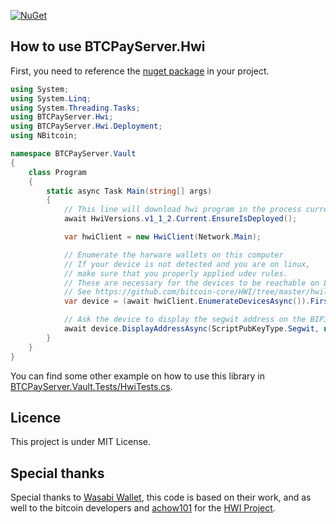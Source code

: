 [![NuGet](https://img.shields.io/nuget/v/BTCPayServer.Hwi.svg)](https://www.nuget.org/packages/BTCPayServer.Hwi) 

## How to use BTCPayServer.Hwi

First, you need to reference the [nuget package](https://www.nuget.org/packages/BTCPayServer.Hwi) in your project.

```csharp
using System;
using System.Linq;
using System.Threading.Tasks;
using BTCPayServer.Hwi;
using BTCPayServer.Hwi.Deployment;
using NBitcoin;

namespace BTCPayServer.Vault
{
    class Program
    {
        static async Task Main(string[] args)
        {
            // This line will download hwi program in the process current directory
            await HwiVersions.v1_1_2.Current.EnsureIsDeployed();

            var hwiClient = new HwiClient(Network.Main);

            // Enumerate the harware wallets on this computer
            // If your device is not detected and you are on linux,
            // make sure that you properly applied udev rules.
            // These are necessary for the devices to be reachable on Linux environments.
            // See https://github.com/bitcoin-core/HWI/tree/master/hwilib/udev
            var device = (await hwiClient.EnumerateDevicesAsync()).First();

            // Ask the device to display the segwit address on the BIP32 path "84'/0'/0'/0/0"
            await device.DisplayAddressAsync(ScriptPubKeyType.Segwit, new KeyPath("84'/0'/0'/0/0"));
        }
    }
}

```

You can find some other example on how to use this library in [BTCPayServer.Vault.Tests/HwiTests.cs](BTCPayServer.Vault.Tests/HwiTests.cs).

## Licence

This project is under MIT License.

## Special thanks

Special thanks to [Wasabi Wallet](https://github.com/zkSNACKs/WalletWasabi), this code is based on their work, and as well to the bitcoin developers and [achow101](https://github.com/achow101) for the [HWI Project](https://github.com/bitcoin-core/HWI).
